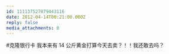 ```yaml
---
id: 111137527879443116
date: 2012-04-14T00:21:00.000Z
reply: false
media_attachments: 0
---
```


#克隆银行卡 我本来有 14 公斤黄金打算今天去卖？！！我还敢去吗？ ​​​​

